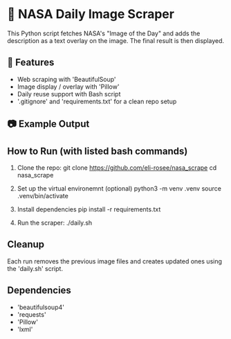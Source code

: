 # :satellite: NASA Daily Image Scraper

This Python script fetches NASA's "Image of the Day" and adds the description as a text overlay on the image. The final result is then displayed.

## :wrench: Features

- Web scraping with 'BeautifulSoup'
- Image display / overlay with 'Pillow'
- Daily reuse support with Bash script
- '.gitignore' and 'requirements.txt' for a clean repo setup

## :camera: Example Output

## How to Run (with listed bash commands)

1. Clone the repo:
    git clone https://github.com/eli-rosee/nasa_scrape
    cd nasa_scrape

2. Set up the virtual environemnt (optional)
    python3 -m venv .venv
    source .venv/bin/activate

3. Install dependencies
    pip install -r requirements.txt

4. Run the scraper:
    ./daily.sh

## Cleanup

Each run removes the previous image files and creates updated ones using the 'daily.sh' script.

## Dependencies

- 'beautifulsoup4'
- 'requests'
- 'Pillow'
- 'lxml'

